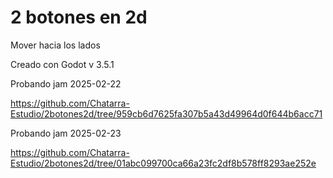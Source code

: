 # 2 botones en 2d
Mover hacia los lados

Creado con Godot v 3.5.1

Probando jam 2025-02-22

https://github.com/Chatarra-Estudio/2botones2d/tree/959cb6d7625fa307b5a43d49964d0f644b6acc71

Probando jam 2025-02-23

https://github.com/Chatarra-Estudio/2botones2d/tree/01abc099700ca66a23fc2df8b578ff8293ae252e



